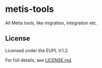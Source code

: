 # metis-tools

All Metis tools, like migration, integration etc.

## License

Licensed under the EUPL V.1.2.

For full details, see [LICENSE.md](LICENSE.md).
